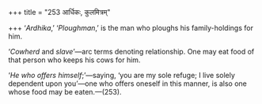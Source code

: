 +++
title = "253 आर्धिकः, कुलमित्रम्"

+++
‘*Ardhika*,’ ‘*Ploughman*,’ is the man who ploughs his family-holdings
for him.

‘*Cowherd* and *slave*’—arc terms denoting relationship. One may eat
food of that person who keeps his cows for him.

‘*He who offers himself*;’—saying, ‘you are my sole refuge; I live
solely dependent upon you’—one who offers oneself in this manner, is
also one whose food may be eaten.—(253).


